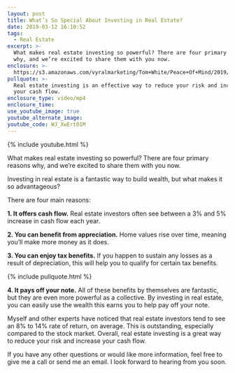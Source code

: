 ```yaml
---
layout: post
title: What’s So Special About Investing in Real Estate?
date: 2019-03-12 16:10:52
tags:
  - Real Estate
excerpt: >-
  What makes real estate investing so powerful? There are four primary reasons
  why, and we’re excited to share them with you now.
enclosure: >-
  https://s3.amazonaws.com/vyralmarketing/Tom+White/Peace+Of+Mind/2019/Why+Invest+in+Real+Estate.mp4
pullquote: >-
  Real estate investing is an effective way to reduce your risk and increase
  your cash flow.
enclosure_type: video/mp4
enclosure_time:
use_youtube_image: true
youtube_alternate_image:
youtube_code: WJ_XwErt01M
---
```


{% include youtube.html %}

What makes real estate investing so powerful? There are four primary reasons why, and we’re excited to share them with you now.

Investing in real estate is a fantastic way to build wealth, but what makes it so advantageous?

There are four main reasons:

**1. It offers cash flow.** Real estate investors often see between a 3% and 5% increase in cash flow each year.

**2. You can benefit from appreciation.** Home values rise over time, meaning you’ll make more money as it does.

**3. You can enjoy tax benefits.** If you happen to sustain any losses as a result of depreciation, this will help you to qualify for certain tax benefits.&nbsp;

{% include pullquote.html %}

**4. It pays off your note.** All of these benefits by themselves are fantastic, but they are even more powerful as a collective. By investing in real estate, you can easily use the wealth this earns you to help pay off your note.&nbsp;

Myself and other experts have noticed that real estate investors tend to see an 8% to 14% rate of return, on average. This is outstanding, especially compared to the stock market. Overall, real estate investing is a great way to reduce your risk and increase your cash flow.&nbsp;

If you have any other questions or would like more information, feel free to give me a call or send me an email. I look forward to hearing from you soon.